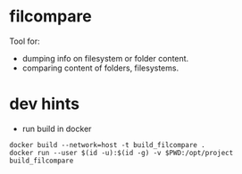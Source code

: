 # filcompare
Tool for:  
- dumping info on filesystem or folder content.  
- comparing content of folders, filesystems.  

# dev hints
* run build in docker
```shell
docker build --network=host -t build_filcompare .
docker run --user $(id -u):$(id -g) -v $PWD:/opt/project build_filcompare
```